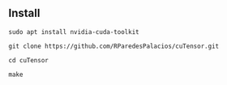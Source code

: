 
## Install

```console
sudo apt install nvidia-cuda-toolkit

git clone https://github.com/RParedesPalacios/cuTensor.git

cd cuTensor

make
```